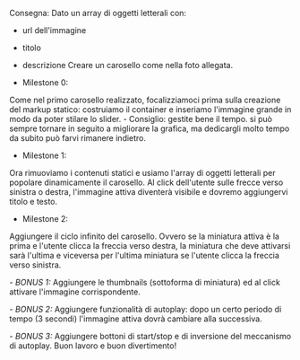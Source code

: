 Consegna:
Dato un array di oggetti letterali con:
 - url dell'immagine
 - titolo
 - descrizione
Creare un carosello come nella foto allegata.

 - Milestone 0:

Come nel primo carosello realizzato, focalizziamoci prima sulla creazione del markup statico: costruiamo il container e inseriamo l'immagine grande in modo da poter stilare lo slider.
    - Consiglio: 
    gestite bene il tempo. si può sempre tornare in seguito a migliorare la grafica, ma dedicargli molto tempo da subito può farvi rimanere indietro.

- Milestone 1:

Ora rimuoviamo i contenuti statici e usiamo l'array di oggetti letterali per popolare dinamicamente il carosello.
Al click dell'utente sulle frecce verso sinistra o destra, l'immagine attiva diventerà visibile e dovremo aggiungervi titolo e testo.

- Milestone 2:

Aggiungere il ciclo infinito del carosello. Ovvero se la miniatura attiva è la prima e l'utente clicca la freccia verso destra, la miniatura che deve attivarsi sarà l'ultima e viceversa per l'ultima miniatura se l'utente clicca la freccia verso sinistra.

*- BONUS 1:*
Aggiungere le thumbnails (sottoforma di miniatura) ed al click attivare l'immagine corrispondente.

*- BONUS 2:*
Aggiungere funzionalità di autoplay: dopo un certo periodo di tempo (3 secondi) l'immagine attiva dovrà cambiare alla successiva.

*- BONUS 3:*
Aggiungere bottoni di start/stop e di inversione del meccanismo di autoplay.
Buon lavoro e buon divertimento!
